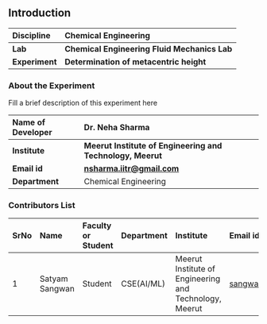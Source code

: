## Introduction


<b>Discipline | <b>Chemical Engineering
:--|:--|
<b> Lab | <b> Chemical Engineering Fluid Mechanics Lab
<b> Experiment|     <b> Determination of metacentric height

### About the Experiment 

Fill a brief description of this experiment here

<b>Name of Developer | <b> Dr. Neha Sharma 
:--|:--|
<b> Institute | <b>  Meerut Institute of Engineering and Technology, Meerut
<b> Email id|     <b>  	nsharma.iitr@gmail.com
<b> Department |  	Chemical Engineering 

### Contributors List

SrNo | Name | Faculty or Student | Department| Institute | Email id
:--|:--|:--|:--|:--|:--|
1 |Satyam Sangwan |Student | CSE(AI/ML)| Meerut Institute of Engineering and Technology, Meerut |sangwanmadhu2003@gmail.com
